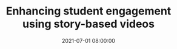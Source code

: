 ---
layout: poster
title: "Enhancing student engagement using story-based videos"
description: "In response to the evolving changes in the teaching and learning environment, we re-designed several learning videos to encourage a more engaging learning experience by incorporating new instructional strategies, specifically story-based learning. In contrast to conventional screen-recorded video tutorials with narratives, story-based videos were developed with cartoon characters, settings, and contexts similar to student life. Both types of videos were used for library instruction. Informal assessments have shown that both types of tutorials were effective in terms of student learning outcomes. We conducted a user study with 50 first-year students with two kinds of videos to address student engagement. The poster will share the detailed results and comments from students. The main takeaways are that while the immediate learning outcomes were similar, student engagement and confidence level were higher for the story-based video. And, when students were asked about their preferences of presentation type if given an option, the majority of them choose story-based presentation. This study tests the approach in an academic library setting with undergraduate students and potentially can lead to improvements in information literacy programs and inform library practices. We believe the story-based approach has great potential to enhance student learning in an online setting as well." 
date: 2021-07-01 08:00:00
audience: AIG, DLIG, IIG
keywords: student engagement; user experience; video tutorials
presenter-names: Feng-Ru Sheu,
speaker-data: [21] 
session-contents: 
supplemental-docs: 
isStaticPost: false
published: true
---